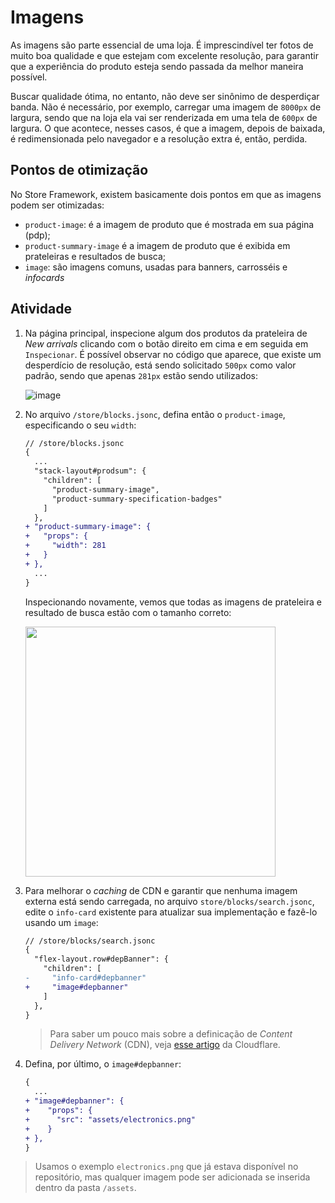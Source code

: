 # Imagens

As imagens são parte essencial de uma loja. É imprescindível ter fotos de muito boa qualidade e que estejam com excelente resolução, para garantir que a experiência do produto esteja sendo passada da melhor maneira possível. 

Buscar qualidade ótima, no entanto, não deve ser sinônimo de desperdiçar banda. Não é necessário, por exemplo, carregar uma imagem de `8000px` de largura, sendo que na loja ela vai ser renderizada em uma tela de `600px` de largura. O que acontece, nesses casos, é que a imagem, depois de baixada, é redimensionada pelo navegador e a resolução extra é, então, perdida. 

## Pontos de otimização

No Store Framework, existem basicamente dois pontos em que as imagens podem ser otimizadas: 

- `product-image`: é a imagem de produto que é mostrada em sua página (pdp);
- `product-summary-image` é a imagem de produto que é exibida em prateleiras e resultados de busca;
- `image`: são imagens comuns, usadas para banners, carrosséis e *infocards*

## Atividade

1. Na página principal, inspecione algum dos produtos da prateleira de *New arrivals* clicando com o botão direito em cima e em seguida em `Inspecionar`. É possível observar no código que aparece, que existe um desperdício de resolução, está sendo solicitado `500px` como valor padrão, sendo que apenas `281px` estão sendo utilizados: 

    ![image](https://user-images.githubusercontent.com/18701182/93837727-ad6d4900-fc5d-11ea-818c-1f4942f091cf.png)

2. No arquivo `/store/blocks.jsonc`, defina então o `product-image`, especificando o seu `width`: 

    ```diff
    // /store/blocks.jsonc
    {
      ...
      "stack-layout#prodsum": {
        "children": [
          "product-summary-image",
          "product-summary-specification-badges"
        ]
      },
    + "product-summary-image": {
    +   "props": {
    +     "width": 281
    +   }
    + },
      ...
    }
    ```

    Inspecionando novamente, vemos que todas as imagens de prateleira e resultado de busca estão com o tamanho correto: 

    <img src="https://user-images.githubusercontent.com/18701182/93838221-481a5780-fc5f-11ea-8d6f-139fac6a2592.png" height=400px></img>


3. Para melhorar o _caching_ de CDN e garantir que nenhuma imagem externa está sendo carregada, no arquivo `store/blocks/search.jsonc`, edite o `info-card` existente para atualizar sua implementação e fazê-lo usando um `image`: 

    ```diff
    // /store/blocks/search.jsonc
    {
      "flex-layout.row#depBanner": {
        "children": [
    -     "info-card#depbanner" 
    +     "image#depbanner"
        ]
      },
    }  
    ```
    > Para saber um pouco mais sobre a definicação de _Content Delivery Network_ (CDN), veja [esse artigo](https://www.cloudflare.com/learning/cdn/what-is-a-cdn/) da Cloudflare.

4. Defina, por último, o `image#depbanner`: 

    ```diff
    {
      ... 
    + "image#depbanner": {
    +    "props": {
    +      "src": "assets/electronics.png"
    +    }
    + },
    }
    ```

> Usamos o exemplo `electronics.png` que já estava disponível no repositório, mas qualquer imagem pode ser adicionada se inserida dentro da pasta `/assets`.
